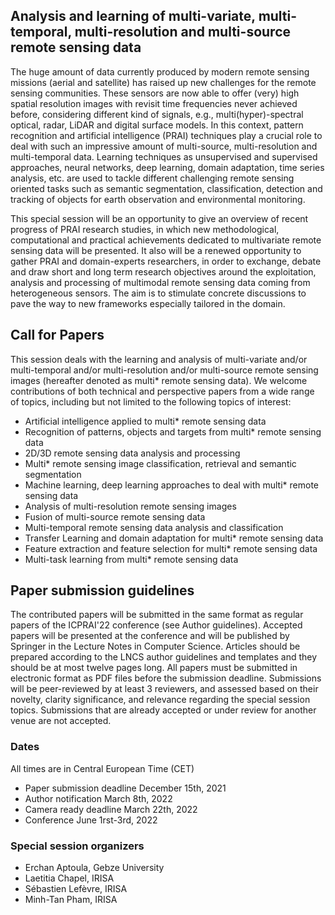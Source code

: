 ## Analysis and learning of multi-variate, multi-temporal, multi-resolution and multi-source remote sensing data

The huge amount of data currently produced by modern remote sensing missions (aerial and
satellite) has raised up new challenges for the remote sensing communities. These sensors are now
able to offer (very) high spatial resolution images with revisit time frequencies never achieved before,
considering different kind of signals, e.g., multi(hyper)-spectral optical, radar, LiDAR and digital surface
models. In this context, pattern recognition and artificial intelligence (PRAI) techniques play a crucial
role to deal with such an impressive amount of multi-source, multi-resolution and multi-temporal data.
Learning techniques as unsupervised and supervised approaches, neural networks, deep learning,
domain adaptation, time series analysis, etc. are used to tackle different challenging remote sensing
oriented tasks such as semantic segmentation, classification, detection and tracking of objects for earth
observation and environmental monitoring.

This special session will be an opportunity to give an overview of recent progress of PRAI
research studies, in which new methodological, computational and practical achievements dedicated
to multivariate remote sensing data will be presented. It also will be a renewed opportunity to gather
PRAI and domain-experts researchers, in order to exchange, debate and draw short and long term
research objectives around the exploitation, analysis and processing of multimodal remote sensing
data coming from heterogeneous sensors. The aim is to stimulate concrete discussions to pave the way
to new frameworks especially tailored in the domain.

## Call for Papers

This session deals with the learning and analysis of multi-variate and/or multi-temporal
and/or multi-resolution and/or multi-source remote sensing images (hereafter denoted as multi*
remote sensing data). We welcome contributions of both technical and perspective papers from a wide range of topics, including but not limited to the following topics of interest: 
- Artificial intelligence applied to multi* remote sensing data
- Recognition of patterns, objects and targets from multi* remote sensing data
- 2D/3D remote sensing data analysis and processing
- Multi* remote sensing image classification, retrieval and semantic segmentation
- Machine learning, deep learning approaches to deal with multi* remote sensing data
- Analysis of multi-resolution remote sensing images
- Fusion of multi-source remote sensing data
- Multi-temporal remote sensing data analysis and classification
- Transfer Learning and domain adaptation for multi* remote sensing data
- Feature extraction and feature selection for multi* remote sensing data
- Multi-task learning from multi* remote sensing data

## Paper submission guidelines

The contributed papers will be submitted in the same format as regular papers of the ICPRAI'22 conference (see Author guidelines).  Accepted papers will be presented at the conference and will be published by Springer in the Lecture Notes in Computer Science.
Articles should be prepared according to the LNCS author guidelines and templates and they should be at most twelve pages long. All papers must be submitted in electronic format as PDF files before the submission deadline.
Submissions will be peer-reviewed by at least 3 reviewers, and assessed based on their novelty, clarity significance, and relevance regarding the special session topics. Submissions that are already accepted or under review for another venue are not accepted. 


### Dates
All times are in Central European Time (CET)
- Paper submission deadline 	December 15th, 2021
- Author notification 	March 8th, 2022
- Camera ready deadline 	March 22th, 2022
- Conference  June 1rst-3rd, 2022

### Special session organizers
- Erchan Aptoula, Gebze University
- Laetitia Chapel, IRISA
- Sébastien Lefèvre, IRISA
- Minh-Tan Pham, IRISA
